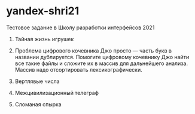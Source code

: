 # yandex-shri21

Тестовое задание в Школу разработки интерфейсов 2021

1. Тайная жизнь игрушек


2. Проблема цифрового кочевника Джо
просто — часть букв в названии дублируется. Помогите цифровому кочевнику Джо найти все такие файлы и сложите их в массив для дальнейшего анализа. Массив надо отсортировать лексикографически.

3. Вертлявые числа

4. Межцивилизационный телеграф

5. Сломаная спырка

